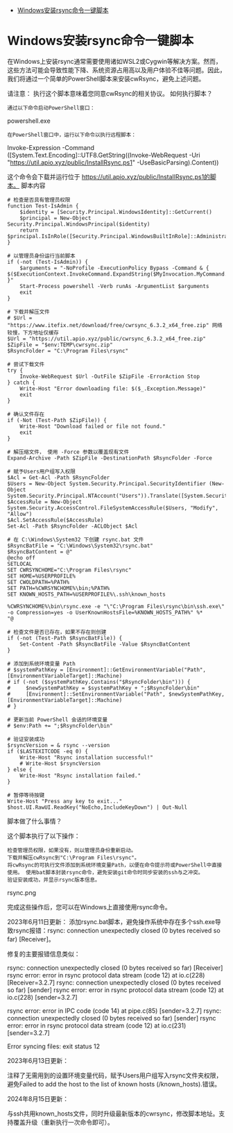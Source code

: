 - [Windows安装rsync命令一键脚本](https://www.wyr.me/post/749)

# Windows安装rsync命令一键脚本

在Windows上安装rsync通常需要使用诸如WSL2或Cygwin等解决方案。然而，这些方法可能会导致性能下降、系统资源占用高以及用户体验不佳等问题。因此，我们将通过一个简单的PowerShell脚本来安装cwRsync，避免上述问题。

请注意： 执行这个脚本意味着您同意cwRsync的相关协议。
如何执行脚本？

    通过以下命令启动PowerShell窗口：

powershell.exe

    在PowerShell窗口中，运行以下命令以执行远程脚本：

Invoke-Expression -Command ([System.Text.Encoding]::UTF8.GetString((Invoke-WebRequest -Uri "https://util.apio.xyz/public/InstallRsync.ps1" -UseBasicParsing).Content))

这个命令会下载并运行位于 https://util.apio.xyz/public/InstallRsync.ps1的脚本。
脚本内容

~~~
# 检查是否具有管理员权限
function Test-IsAdmin {
    $identity = [Security.Principal.WindowsIdentity]::GetCurrent()
    $principal = New-Object Security.Principal.WindowsPrincipal($identity)
    return $principal.IsInRole([Security.Principal.WindowsBuiltInRole]::Administrator)
}

# 以管理员身份运行当前脚本
if (-not (Test-IsAdmin)) {
    $arguments = "-NoProfile -ExecutionPolicy Bypass -Command & { $($ExecutionContext.InvokeCommand.ExpandString($MyInvocation.MyCommand.Definition)) }"
    Start-Process powershell -Verb runAs -ArgumentList $arguments
    exit
}

# 下载并解压文件
# $Url = "https://www.itefix.net/download/free/cwrsync_6.3.2_x64_free.zip" 网络较慢，下方地址仅缓存
$Url = "https://util.apio.xyz/public/cwrsync_6.3.2_x64_free.zip"
$ZipFile = "$env:TEMP\cwrsync.zip"
$RsyncFolder = "C:\Program Files\rsync"

# 尝试下载文件
try {
    Invoke-WebRequest $Url -OutFile $ZipFile -ErrorAction Stop
} catch {
    Write-Host "Error downloading file: $($_.Exception.Message)"
    exit
}

# 确认文件存在
if (-Not (Test-Path $ZipFile)) {
    Write-Host "Download failed or file not found."
    exit
}

# 解压缩文件， 使用 -Force 参数以覆盖现有文件
Expand-Archive -Path $ZipFile -DestinationPath $RsyncFolder -Force

# 赋予Users用户组写入权限
$Acl = Get-Acl -Path $RsyncFolder
$Users = New-Object System.Security.Principal.SecurityIdentifier (New-Object System.Security.Principal.NTAccount("Users")).Translate([System.Security.Principal.SecurityIdentifier])
$AccessRule = New-Object System.Security.AccessControl.FileSystemAccessRule($Users, "Modify", "Allow")
$Acl.SetAccessRule($AccessRule)
Set-Acl -Path $RsyncFolder -ACLObject $Acl

# 在 C:\Windows\System32 下创建 rsync.bat 文件
$RsyncBatFile = "C:\Windows\System32\rsync.bat"
$RsyncBatContent = @"
@echo off
SETLOCAL
SET CWRSYNCHOME="C:\Program Files\rsync"
SET HOME=%USERPROFILE%
SET CWOLDPATH=%PATH%
SET PATH=%CWRSYNCHOME%\bin;%PATH%
SET KNOWN_HOSTS_PATH=%USERPROFILE%\.ssh\known_hosts

%CWRSYNCHOME%\bin\rsync.exe -e "\"C:\Program Files\rsync\bin\ssh.exe\" -o Compression=yes -o UserKnownHostsFile=%KNOWN_HOSTS_PATH%" %*
"@

# 检查文件是否已存在，如果不存在则创建
if (-not (Test-Path $RsyncBatFile)) {
    Set-Content -Path $RsyncBatFile -Value $RsyncBatContent
}

# 添加到系统环境变量 Path
# $systemPathKey = [Environment]::GetEnvironmentVariable("Path", [EnvironmentVariableTarget]::Machine)
# if (-not ($systemPathKey.Contains("$RsyncFolder\bin"))) {
#     $newSystemPathKey = $systemPathKey + ";$RsyncFolder\bin"
#     [Environment]::SetEnvironmentVariable("Path", $newSystemPathKey, [EnvironmentVariableTarget]::Machine)
# }

# 更新当前 PowerShell 会话的环境变量
# $env:Path += ";$RsyncFolder\bin"

# 验证安装成功
$rsyncVersion = & rsync --version
if ($LASTEXITCODE -eq 0) {
    Write-Host "Rsync installation successful!"
    # Write-Host $rsyncVersion
} else {
    Write-Host "Rsync installation failed."
}

# 暂停等待按键
Write-Host "Press any key to exit..."
$host.UI.RawUI.ReadKey("NoEcho,IncludeKeyDown") | Out-Null

~~~

脚本做了什么事情？

这个脚本执行了以下操作：

    检查管理员权限，如果没有，则以管理员身份重新启动。
    下载并解压cwRsync到"C:\Program Files\rsync"。
    将cwRsync的可执行文件添加到系统环境变量Path，以便在命令提示符或PowerShell中直接使用。 使用bat脚本封装rsync命令，避免安装git命令时同步安装的ssh与之冲突。
    验证安装成功，并显示rsync版本信息。

rsync.png

完成这些操作后，您可以在Windows上直接使用rsync命令。

2023年6月11日更新： 添加rsync.bat脚本，避免操作系统中存在多个ssh.exe导致rsync报错：rsync: connection unexpectedly closed (0 bytes received so far) [Receiver]。

修复的主要报错信息类似：

rsync: connection unexpectedly closed (0 bytes received so far) [Receiver]
rsync error: error in rsync protocol data stream (code 12) at io.c(228) [Receiver=3.2.7]
rsync: connection unexpectedly closed (0 bytes received so far) [sender]
rsync error: error in rsync protocol data stream (code 12) at io.c(228) [sender=3.2.7]

rsync error: error in IPC code (code 14) at pipe.c(85) [sender=3.2.7]
rsync: connection unexpectedly closed (0 bytes received so far) [sender]
rsync error: error in rsync protocol data stream (code 12) at io.c(231) [sender=3.2.7]

Error syncing files: exit status 12

2023年6月13日更新：

注释了无需用到的设置环境变量代码，赋予Users用户组写入rsync文件夹权限，避免Failed to add the host to the list of known hosts (/known_hosts).错误。

2024年8月15日更新：

与ssh共用known_hosts文件，同时升级最新版本的cwrsync，修改脚本地址。支持覆盖升级（重新执行一次命令即可）。
